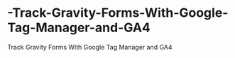 # -Track-Gravity-Forms-With-Google-Tag-Manager-and-GA4
 Track Gravity Forms With Google Tag Manager and GA4
